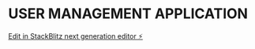 # USER MANAGEMENT APPLICATION

[Edit in StackBlitz next generation editor ⚡️](https://stackblitz.com/~/github.com/PRUDHVIRAJ6285/angular-xu1y8smc)
